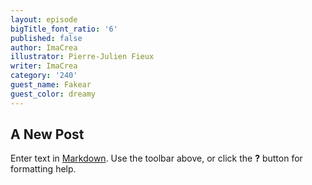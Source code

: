```yaml
---
layout: episode
bigTitle_font_ratio: '6'
published: false
author: ImaCrea
illustrator: Pierre-Julien Fieux
writer: ImaCrea
category: '240'
guest_name: Fakear
guest_color: dreamy
---
```

## A New Post

Enter text in [Markdown](http://daringfireball.net/projects/markdown/). Use the toolbar above, or click the **?** button for formatting help.
